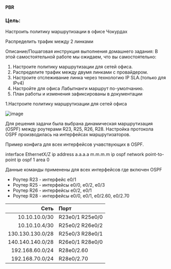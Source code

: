 #### PBR
### Цель:
Настроить политику маршрутизации в офисе Чокурдах

Распределить трафик между 2 линками

Описание/Пошаговая инструкция выполнения домашнего задания:
В этой самостоятельной работе мы ожидаем, что вы самостоятельно:

1. Настроите политику маршрутизации для сетей офиса.
2. Распределите трафик между двумя линками с провайдером.
3. Настроите отслеживание линка через технологию IP SLA.(только для IPv4)
4. Настройте для офиса Лабытнанги маршрут по-умолчанию.
5. План работы и изменения зафиксированы в документации

1.Настроите политику маршрутизации для сетей офиса

![image](https://github.com/user-attachments/assets/bc8fd13c-f38e-448e-90dc-335a80022c5e)

Для решения задачи была выбрана динамическая маршрутизация (OSPF) между роутерами R23, R25, R26, R28. Настройка протокола OSPF производилась на интерфейсах маршрутизаторов.

Пример конфига для всех интерфейсов учавствующих в OSPF.

interface EthernetX/Z
ip address a.a.a.a m.m.m.m
ip ospf network point-to-point
ip ospf 1 area 0

Данные команды применены для всех интерфейсов где включен OSPF

* Роутер R23 - интерфейс e0/1
* Роутер R25 - интерфейсы e0/0, e0/2, e0/3
* Роутер R26 - интерфейсы e0/2, e0/1
* Роутер R28 - интерфейсы e0/0, e0/1, e0/2.60, e0/2.70

| Сеть     |  Порт       |
|-----------------:|:---------------|
| 10.10.10.0/30    | R23e0/1 R25e0/0|   
| 10.10.10.4/30    | R25e0/2 R26e0/2|             
| 130.130.130.0/28 | R25e0/3 R28e0/1|
| 140.140.140.0/28 | R26e0/1 R28e0/0|
| 192.168.60.0/24  |   R28e0/2.60   |
| 192.168.70.0/24  |   R28e0/2.70   |
